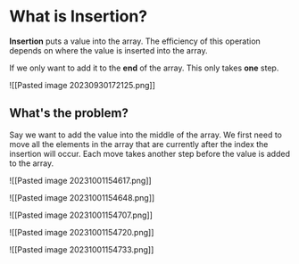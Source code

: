 # What is Insertion?
**Insertion** puts a value into the array. The efficiency of this operation depends on where the value is inserted into the array.

If we only want to add it to the **end** of the array. This only takes **one** step.

![[Pasted image 20230930172125.png]]

## What's the problem?
Say we want to add the value into the middle of the array. We first need to move all the elements in the array that are currently after the index the insertion will occur. Each move takes another step before the value is added to the array.

![[Pasted image 20231001154617.png]]

![[Pasted image 20231001154648.png]]

![[Pasted image 20231001154707.png]]

![[Pasted image 20231001154720.png]]

![[Pasted image 20231001154733.png]]

